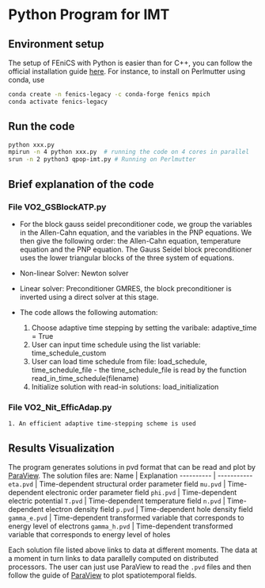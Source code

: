 # Python Program for IMT

## Environment setup
The setup of FEniCS with Python is easier than for C++, you can follow the official installation guide [here](https://fenicsproject.org/download/archive/). For instance, to install on Perlmutter using conda, use
```sh
conda create -n fenics-legacy -c conda-forge fenics mpich
conda activate fenics-legacy
```

## Run the code 
```sh
python xxx.py
mpirun -n 4 python xxx.py  # running the code on 4 cores in parallel
srun -n 2 python3 qpop-imt.py # Running on Perlmutter
```

## Brief explanation of the code
### File VO2_GSBlockATP.py 
-   For the block gauss seidel preconditioner code, we group the variables in the Allen-Cahn equation, and the variables in the PNP equations. We then give the following order: the Allen-Cahn equation, temperature equation and the PNP equation. The Gauss Seidel block preconditioner uses the lower triangular blocks of the three system of equations. 
-   Non-linear Solver: Newton solver 
-   Linear solver: Preconditioner GMRES, the block preconditioner is inverted using a direct solver at this stage. 

- The code allows the following automation:
    1. Choose adaptive time stepping by setting the varibale:  adaptive_time = True 
    2. User can input time schedule using the list variable: time_schedule_custom
    3. User can load time schedule from file: load_schedule, time_schedule_file
            - the time_schedule_file is read by the function read_in_time_schedule(filename)
    4. Initialize solution with read-in solutions: load_initialization

### File VO2_Nit_EfficAdap.py 
	1. An efficient adaptive time-stepping scheme is used

## Results Visualization
The program generates solutions in pvd format that can be read and plot by [ParaView](https://www.paraview.org "ParaView website"). The solution files are:
Name       | Explanation
---------- | -----------
`eta.pvd`  | Time-dependent structural order parameter field
`mu.pvd`  | Time-dependent electronic order parameter field
`phi.pvd`  | Time-dependent electric potential
`T.pvd`    | Time-dependent temperature field
`n.pvd`    | Time-dependent electron density field
`p.pvd`    | Time-dependent hole density field
`gamma_e.pvd` | Time-dependent transformed variable that corresponds to energy level of electrons
`gamma_h.pvd` | Time-dependent transformed variable that corresponds to energy level of holes 

Each solution file listed above links to data at different moments. The data at a moment in turn links to data parallelly computed on distributed processors. The user can just use ParaView to read the `.pvd` files and then follow the guide of [ParaView](https://docs.paraview.org/en/latest/UsersGuide/index.html "ParaView user's guide") to plot spatiotemporal fields.
